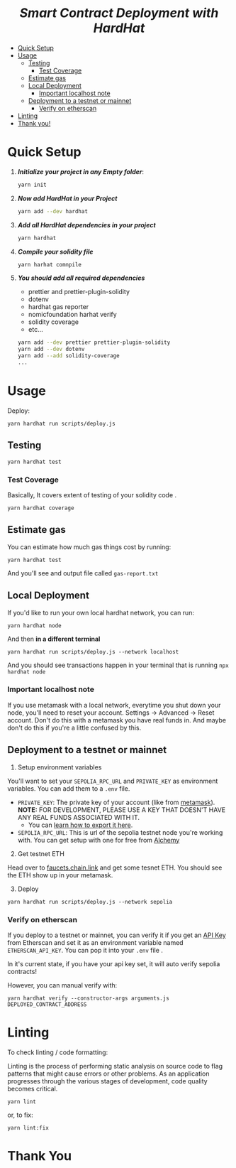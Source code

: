<h1 align = center>
    <i>Smart Contract Deployment with HardHat</i>
</h1>

- [Quick Setup](#Quick-Setup)
- [Usage](#usage)
  - [Testing](#testing)
    - [Test Coverage](#test-coverage)
  - [Estimate gas](#estimate-gas)
  - [Local Deployment](#local-deployment)
    - [Important localhost note](#important-localhost-note)
  - [Deployment to a testnet or mainnet](#deployment-to-a-testnet-or-mainnet)
    - [Verify on etherscan](#verify-on-etherscan)
- [Linting](#linting)
- [Thank you!](#thank-you)

# Quick Setup

1. ___Initialize your project in any Empty folder___:
    ```sh 
    yarn init
    ```
    
2. ___Now add HardHat in your Project___
    ```sh
    yarn add --dev hardhat
    ```
3. ___Add all HardHat dependencies in your project___
    ```sh
    yarn hardhat
    ```

4. ___Compile your solidity file___
    ```sh
    yarn harhat comnpile
    ```

5. ___You should add all required dependencies___
    * prettier and prettier-plugin-solidity
    * dotenv
    * hardhat gas reporter
    * nomicfoundation harhat verify
    * solidity coverage
    * etc...
    ```sh
    yarn add --dev prettier prettier-plugin-solidity
    yarn add --dev dotenv
    yarn add --add solidity-coverage
    ...
    ```


# Usage

Deploy:

```
yarn hardhat run scripts/deploy.js
```

## Testing

```
yarn hardhat test
```

### Test Coverage

Basically, It covers extent  of testing of  your solidity code .

```
yarn hardhat coverage
```

## Estimate gas

You can estimate how much gas things cost by running:

```
yarn hardhat test
```

And you'll see and output file called `gas-report.txt`

## Local Deployment 

If you'd like to run your own local hardhat network, you can run:

```
yarn hardhat node
```

And then **in a different terminal**

```
yarn hardhat run scripts/deploy.js --network localhost
```

And you should see transactions happen in your terminal that is running `npx hardhat node`

### Important localhost note

If you use metamask with a local network, everytime you shut down your node, you'll need to reset your account. Settings -> Advanced -> Reset account. Don't do this with a metamask you have real funds in. And maybe don't do this if you're a little confused by this. 

## Deployment to a testnet or mainnet

1. Setup environment variables

You'll want to set your `SEPOLIA_RPC_URL` and `PRIVATE_KEY` as environment variables. You can add them to a `.env` file.

- `PRIVATE_KEY`: The private key of your account (like from [metamask](https://metamask.io/)). **NOTE:** FOR DEVELOPMENT, PLEASE USE A KEY THAT DOESN'T HAVE ANY REAL FUNDS ASSOCIATED WITH IT.
  - You can [learn how to export it here](https://metamask.zendesk.com/hc/en-us/articles/360015289632-How-to-Export-an-Account-Private-Key).
- `SEPOLIA_RPC_URL`: This is url of the sepolia testnet node you're working with. You can get setup with one for free from [Alchemy](https://alchemy.com/?a=673c802981)

2. Get testnet ETH

Head over to [faucets.chain.link](https://faucets.chain.link/) and get some tesnet ETH. You should see the ETH show up in your metamask.

3. Deploy

```
yarn hardhat run scripts/deploy.js --network sepolia
```

### Verify on etherscan

If you deploy to a testnet or mainnet, you can verify it if you get an [API Key](https://etherscan.io/myapikey) from Etherscan and set it as an environment variable named `ETHERSCAN_API_KEY`. You can pop it into your `.env` file .

In it's current state, if you have your api key set, it will auto verify sepolia contracts!

However, you can manual verify with:

```
yarn hardhat verify --constructor-args arguments.js DEPLOYED_CONTRACT_ADDRESS
```


# Linting

To check linting / code formatting:

 Linting is the process of performing static analysis on source code to flag patterns that might cause errors or other problems. As an application progresses through the various stages of development, code quality becomes critical.

```
yarn lint
```
or, to fix: 
```
yarn lint:fix
```

# Thank You